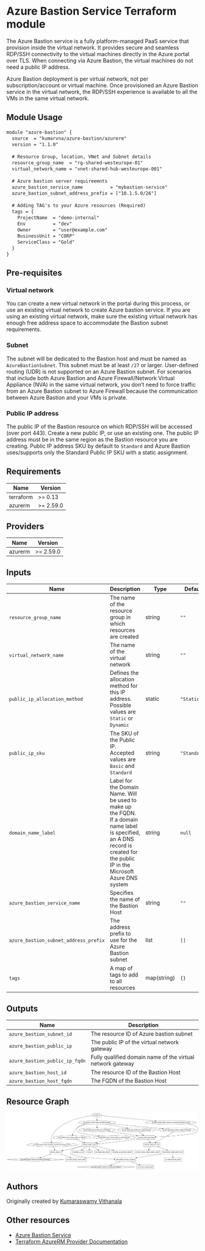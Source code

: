# Azure Bastion Service Terraform module

The Azure Bastion service is a fully platform-managed PaaS service that provision inside the virtual network. It provides secure and seamless RDP/SSH connectivity to the virtual machines directly in the Azure portal over TLS. When connecting via Azure Bastion, the virtual machines do not need a public IP address.

Azure Bastion deployment is per virtual network, not per subscription/account or virtual machine. Once provisioned an Azure Bastion service in the virtual network, the RDP/SSH experience is available to all the VMs in the same virtual network.

## Module Usage

```hcl
module "azure-bastion" {
  source  = "kumarvna/azure-bastion/azurerm"
  version = "1.1.0"

  # Resource Group, location, VNet and Subnet details
  resource_group_name  = "rg-shared-westeurope-01"
  virtual_network_name = "vnet-shared-hub-westeurope-001"

  # Azure bastion server requireemnts
  azure_bastion_service_name          = "mybastion-service"
  azure_bastion_subnet_address_prefix = ["10.1.5.0/26"]

  # Adding TAG's to your Azure resources (Required)
  tags = {
    ProjectName  = "demo-internal"
    Env          = "dev"
    Owner        = "user@example.com"
    BusinessUnit = "CORP"
    ServiceClass = "Gold"
  }
}
```

## Pre-requisites

### Virtual network

You can create a new virtual network in the portal during this process, or use an existing virtual network to create Azure bastion service. If you are using an existing virtual network, make sure the existing virtual network has enough free address space to accommodate the Bastion subnet requirements.

### Subnet

The subnet will be dedicated to the Bastion host and must be named as `AzureBastionSubnet`. This subnet must be at least `/27` or larger.  User-defined routing (UDR) is not supported on an Azure Bastion subnet. For scenarios that include both Azure Bastion and Azure Firewall/Network Virtual Appliance (NVA) in the same virtual network, you don’t need to force traffic from an Azure Bastion subnet to Azure Firewall because the communication between Azure Bastion and your VMs is private.

### Public IP address

The public IP of the Bastion resource on which RDP/SSH will be accessed (over port 443). Create a new public IP, or use an existing one. The public IP address must be in the same region as the Bastion resource you are creating.  Public IP address SKU by default to `Standard` and Azure Bastion uses/supports only the Standard Public IP SKU with a static assignment.

## Requirements

Name | Version
-----|--------
terraform | >= 0.13
azurerm | >= 2.59.0

## Providers

| Name | Version |
|------|---------|
azurerm |>= 2.59.0

## Inputs

Name | Description | Type | Default
---- | ----------- | ---- | -------
`resource_group_name` | The name of the resource group in which resources are created | string | `""`
`virtual_network_name`|The name of the virtual network|string|`""`
`public_ip_allocation_method`|Defines the allocation method for this IP address. Possible values are `Static` or `Dynamic`|static|`"Static"`
`public_ip_sku`|The SKU of the Public IP. Accepted values are `Basic` and `Standard`|string|`"Standard"`
`domain_name_label`|Label for the Domain Name. Will be used to make up the FQDN. If a domain name label is specified, an A DNS record is created for the public IP in the Microsoft Azure DNS system|string|`null`
`azure_bastion_service_name`|Specifies the name of the Bastion Host|string|`""`
`azure_bastion_subnet_address_prefix`|The address prefix to use for the Azure Bastion subnet|list|`[]`
`tags`|A map of tags to add to all resources|map(string)|`{}`

## Outputs

Name | Description
---- | -----------
`azure_bastion_subnet_id`|The resource ID of Azure bastion subnet
`azure_bastion_public_ip`|The public IP of the virtual network gateway
`azure_bastion_public_ip_fqdn`|Fully qualified domain name of the virtual network gateway
`azure_bastion_host_id`|The resource ID of the Bastion Host
`azure_bastion_host_fqdn`|The FQDN of the Bastion Host

## Resource Graph

![Resource Graph](graph.png)

## Authors

Originally created by [Kumaraswamy Vithanala](mailto:kumarvna@gmail.com)

## Other resources

* [Azure Bastion Service](https://docs.microsoft.com/en-us/azure/bastion/bastion-overview#next-steps)
* [Terraform AzureRM Provider Documentation](https://www.terraform.io/docs/providers/azurerm/index.html)
